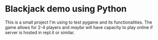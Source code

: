 # Blackjack demo using Python
This is a small project I'm using to test pygame and its functionalities.
The game allows for 2-4 players and _maybe_ will have capacity to play online if server is hosted in repl.it or similar.
